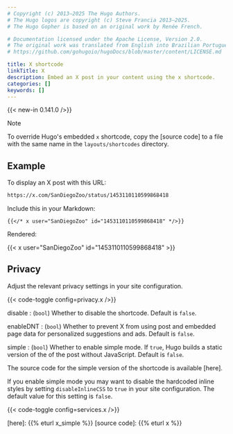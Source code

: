 ```yaml
---
# Copyright (c) 2013–2025 The Hugo Authors.
# The Hugo logos are copyright (c) Steve Francia 2013–2025.
# The Hugo Gopher is based on an original work by Renée French.

# Documentation licensed under the Apache License, Version 2.0.
# The original work was translated from English into Brazilian Portuguese.
# https://github.com/gohugoio/hugoDocs/blob/master/content/LICENSE.md

title: X shortcode
linkTitle: X
description: Embed an X post in your content using the x shortcode.
categories: []
keywords: []
---
```


{{< new-in 0.141.0 />}}

> [!note]
> To override Hugo's embedded `x` shortcode, copy the [source code] to a file with the same name in the `layouts/shortcodes` directory.

## Example

To display an X post with this URL:

```txt
https://x.com/SanDiegoZoo/status/1453110110599868418
```

Include this in your Markdown:

```text
{{</* x user="SanDiegoZoo" id="1453110110599868418" */>}}
```

Rendered:

{{< x user="SanDiegoZoo" id="1453110110599868418" >}}

## Privacy

Adjust the relevant privacy settings in your site configuration.

{{< code-toggle config=privacy.x />}}

disable
: (`bool`) Whether to disable the shortcode. Default is `false`.

enableDNT
: (`bool`) Whether to prevent X from using post and embedded page data for personalized suggestions and ads. Default is `false`.

simple
: (`bool`) Whether to enable simple mode. If `true`, Hugo builds a static version of the of the post without JavaScript. Default is `false`.

The source code for the simple version of the shortcode is available [here].

If you enable simple mode you may want to disable the hardcoded inline styles by setting `disableInlineCSS` to `true` in your site configuration. The default value for this setting is `false`.

{{< code-toggle config=services.x />}}

[here]: {{% eturl x_simple %}}
[source code]: {{% eturl x %}}
